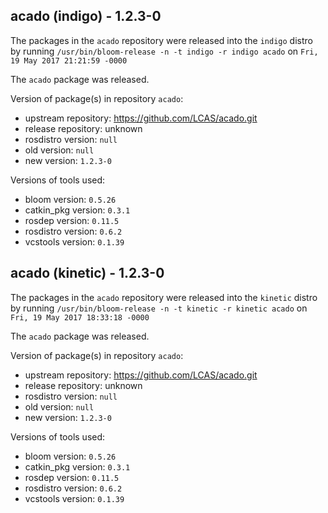 ## acado (indigo) - 1.2.3-0

The packages in the `acado` repository were released into the `indigo` distro by running `/usr/bin/bloom-release -n -t indigo -r indigo acado` on `Fri, 19 May 2017 21:21:59 -0000`

The `acado` package was released.

Version of package(s) in repository `acado`:

- upstream repository: https://github.com/LCAS/acado.git
- release repository: unknown
- rosdistro version: `null`
- old version: `null`
- new version: `1.2.3-0`

Versions of tools used:

- bloom version: `0.5.26`
- catkin_pkg version: `0.3.1`
- rosdep version: `0.11.5`
- rosdistro version: `0.6.2`
- vcstools version: `0.1.39`


## acado (kinetic) - 1.2.3-0

The packages in the `acado` repository were released into the `kinetic` distro by running `/usr/bin/bloom-release -n -t kinetic -r kinetic acado` on `Fri, 19 May 2017 18:33:18 -0000`

The `acado` package was released.

Version of package(s) in repository `acado`:

- upstream repository: https://github.com/LCAS/acado.git
- release repository: unknown
- rosdistro version: `null`
- old version: `null`
- new version: `1.2.3-0`

Versions of tools used:

- bloom version: `0.5.26`
- catkin_pkg version: `0.3.1`
- rosdep version: `0.11.5`
- rosdistro version: `0.6.2`
- vcstools version: `0.1.39`


